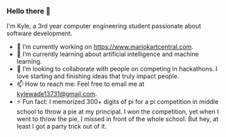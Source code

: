 ### Hello there 👋

I'm Kyle, a 3rd year computer engineering student passionate about software development.

- 🔭 I’m currently working on https://www.mariokartcentral.com.
- 🌱 I’m currently learning about artificial intelligence and machine learning.
- 👯 I’m looking to collaborate with people on competing in hackathons. I love starting and finishing ideas that truly impact people.
- 📫 How to reach me: Feel free to email me at kylewade13731@gmail.com.
- ⚡ Fun fact: I memorized 300+ digits of pi for a pi competition in middle school to throw a pie at my principal. I won the competition, yet when I went to throw the pie, I missed in front of the whole school. But hey, at least I got a party trick out of it.
